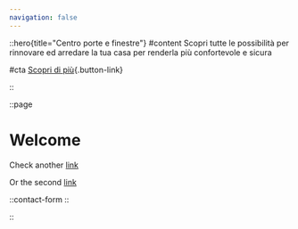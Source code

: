 ```yaml
---
navigation: false
---
```


::hero{title="Centro porte e finestre"}
#content
Scopri tutte le possibilità per rinnovare ed arredare la tua casa per renderla più confortevole e sicura

#cta
[Scopri di più](/contatti){.button-link}

::

::page
# Welcome

Check another [link](/news/first)

Or the second [link](/news/second)

  ::contact-form
  ::

::